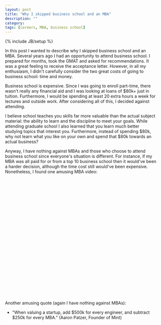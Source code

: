 ```yaml
---
layout: post
title: "Why I skipped business school and an MBA"
description: ""
category: 
tags: [careers, MBA, business school]
---
```

{% include JB/setup %}

In this post I wanted to describe why I skipped business school and an MBA.
Several years ago I had an opportunity to attend business school.
I prepared for months, took the GMAT and asked for recommendations.
It was a great feeling to receive the acceptance letter. However, in all my
enthusiasm, I didn't carefully consider the two great costs of going to
business school: time and money.

Business school is expensive. Since I was going to enroll part-time, there
wasn't really any financial aid and I was looking at loans of $80k+ just
in tuition. Furthermore, I would be spending at least 20 extra hours a week
for lectures and outside work. After considering all of this, I decided
against attending.

I believe school teaches you skills far more valuable than the actual subject
material: the ability to learn and the discipline to meet your goals. While
attending graduate school I also learned that you learn much better studying
topics that interest you. Furthermore, instead of spending $80k, why not learn
what you like on your own and spend that $80k towards an actual business?

Anyway, I have nothing against MBAs and those who choose to attend business 
school since everyone's situation is different. For instance, if my MBA was
all paid for or from a top 10 business school then it would've been a harder
decision, although the time cost still would've been expensive. Nonetheless, I found one amusing MBA video:
<br>
<center>
<object width="480" height="385"><param name="movie" value="http://www.youtube.com/v/F5VzTVD2dS8&amp;hl=en_US&amp;fs=1"></param><param name="allowFullScreen" value="true"></param><param name="allowscriptaccess" value="always"></param><embed src="http://www.youtube.com/v/F5VzTVD2dS8&amp;hl=en_US&amp;fs=1" type="application/x-shockwave-flash" allowscriptaccess="always" allowfullscreen="true" width="480" height="385"></embed></object>
</center>
<br>
Another amusing quote (again I have nothing against MBAs):

<ul>
<li>"When valuing a startup, add $500k for every engineer, and subtract $250k for every MBA." (Aaron Patzer, Founder of Mint)</li>
</ul>
